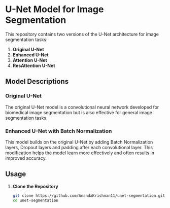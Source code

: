 # U-Net Model for Image Segmentation

This repository contains two versions of the U-Net architecture for image segmentation tasks:

1. **Original U-Net**
2. **Enhanced U-Net**
3. **Attention U-Net**
4. **ResAttention U-Net**

## Model Descriptions

### Original U-Net
The original U-Net model is a convolutional neural network developed for biomedical image segmentation but is also effective for general image segmentation tasks.

### Enhanced U-Net with Batch Normalization
This model builds on the original U-Net by adding Batch Normalization layers, Dropout layers and padding after each convolutional layer. This modification helps the model learn more effectively and often results in improved accuracy.

## Usage

1. **Clone the Repository**
   ```bash
   git clone https://github.com/AnandaKrishnan11/unet-segmentation.git
   cd unet-segmentation
